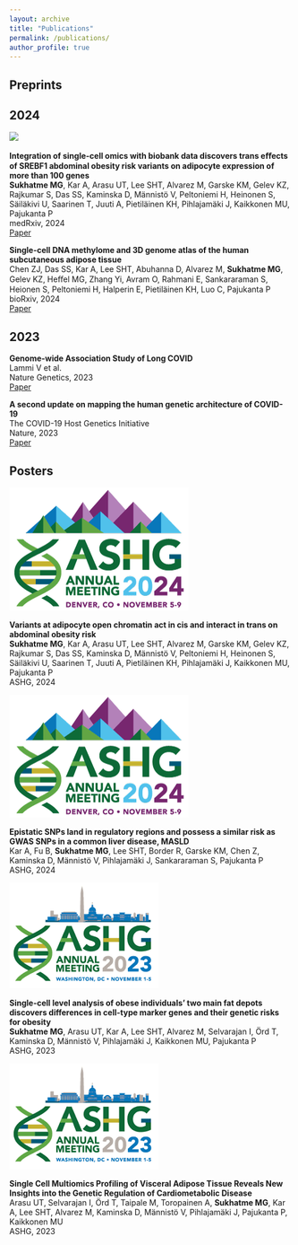 ```yaml
---
layout: archive
title: "Publications"
permalink: /publications/
author_profile: true
---
```


## Preprints
## 2024
<div class="publication-entry">
  <div class="publication-figure"> 
     <img src="/images/fat_tissue.png">
  </div>
  <div class="publication-text">
    <p>
      <strong>Integration of single-cell omics with biobank data discovers trans eﬀects of SREBF1 abdominal obesity risk variants on adipocyte expression of more than 100 genes</strong><br>
      <strong>Sukhatme MG</strong>, Kar A, Arasu UT, Lee SHT, Alvarez M, Garske KM, Gelev KZ, Rajkumar S, Das SS, Kaminska D, Männistö V, Peltoniemi H, Heinonen S, Säiläkivi U, Saarinen T, Juuti A, Pietiläinen KH, Pihlajamäki J, Kaikkonen MU, Pajukanta P<br>
      medRxiv, 2024<br>       
      <a href="https://www.medrxiv.org/content/10.1101/2024.11.22.24317804v1">Paper</a>
    </p>
  </div>
</div>

<div class="publication-entry">
  <div class="publication-text">
    <p>
      <strong>Single-cell DNA methylome and 3D genome atlas of the human subcutaneous adipose tissue</strong><br>
      Chen ZJ, Das SS, Kar A, Lee SHT, Abuhanna D, Alvarez M, <strong>Sukhatme MG</strong>, Gelev KZ, Heﬀel MG, Zhang Yi, Avram O, Rahmani E, Sankararaman S, Heionen S, Peltoniemi H, Halperin E, Pietiläinen KH, Luo C, Pajukanta P<br>
      bioRxiv, 2024<br>       
      <a href="https://www.biorxiv.org/content/10.1101/2024.11.02.621694v1">Paper</a>
    </p>
  </div>
</div>

## 2023
<div class="publication-entry">
  <div class="publication-text">
    <p>
      <strong>Genome-wide Association Study of Long COVID</strong><br>
      Lammi V et al.<br>
      Nature Genetics, 2023<br>
      <a href="https://www.medrxiv.org/content/10.1101/2023.06.29.23292056v1">Paper</a>
    </p>
  </div>
</div>

<div class="publication-entry">
  <div class="publication-text">
    <p>
      <strong>A second update on mapping the human genetic architecture of COVID-19</strong><br>
      The COVID-19 Host Genetics Initiative<br>
      Nature, 2023<br>       
      <a href="https://www.nature.com/articles/s41586-023-06355-3">Paper</a>
    </p>
  </div>
</div>

## Posters
<div class="publication-entry">
  <div class="publication-figure"> 
     <img src="/images/ASHG_2024_img.png">
  </div>
  <div class="publication-text">
    <p>
      <strong>Variants at adipocyte open chromatin act in cis and interact in trans on abdominal obesity risk</strong><br>
      <strong>Sukhatme MG</strong>, Kar A, Arasu UT, Lee SHT, Alvarez M, Garske KM, Gelev KZ, Rajkumar S, Das SS, Kaminska D, Männistö V, Peltoniemi H, Heinonen S, Säiläkivi U, Saarinen T, Juuti A, Pietiläinen KH, Pihlajamäki J, Kaikkonen MU, Pajukanta P<br>
      ASHG, 2024<br> 
    </p>
  </div>
</div>

<div class="publication-entry">
  <div class="publication-figure"> 
     <img src="/images/ASHG_2024_img.png">
  </div>
  <div class="publication-text">
    <p>
      <strong>Epistatic SNPs land in regulatory regions and possess a similar risk as GWAS SNPs in a common liver disease, MASLD</strong><br>
      Kar A, Fu B, <strong>Sukhatme MG</strong>, Lee SHT, Border R, Garske KM, Chen Z, Kaminska D, Männistö V, Pihlajamäki J, Sankararaman S, Pajukanta P<br>
      ASHG, 2024<br> 
    </p>
  </div>
</div>

<div class="publication-entry">
  <div class="publication-figure"> 
     <img src="/images/ASHG_2023_img.png">
  </div>
  <div class="publication-text">
    <p>
      <strong>Single-cell level analysis of obese individuals’ two main fat depots discovers differences in cell-type marker genes and their genetic risks for obesity</strong><br>
      <strong>Sukhatme MG</strong>, Arasu UT, Kar A, Lee SHT, Alvarez M, Selvarajan I, Örd T, Kaminska D, Männistö V, Pihlajamäki J, Kaikkonen MU, Pajukanta P<br>
      ASHG, 2023<br> 
    </p>
  </div>
</div>

<div class="publication-entry">
  <div class="publication-figure"> 
     <img src="/images/ASHG_2023_img.png">
  </div>
  <div class="publication-text">
    <p>
      <strong>Single Cell Multiomics Profiling of Visceral Adipose Tissue Reveals New Insights into the Genetic Regulation of Cardiometabolic Disease</strong><br>
      Arasu UT, Selvarajan I, Örd T, Taipale M, Toropainen A, <strong>Sukhatme MG</strong>, Kar A, Lee SHT, Alvarez M, Kaminska D, Männistö V, Pihlajamäki J, Pajukanta P, Kaikkonen MU<br>
      ASHG, 2023<br> 
    </p>
  </div>
</div>


